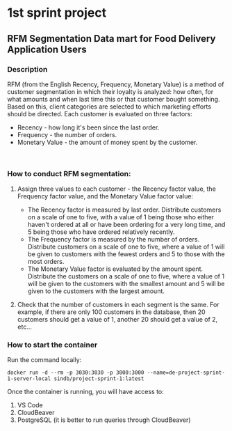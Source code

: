 # 1st sprint project
## RFM Segmentation Data mart for Food Delivery Application Users

### Description
RFM (from the English Recency, Frequency, Monetary Value) is a method of customer segmentation in which their loyalty is analyzed: how often, for what amounts and when last time this or that customer bought something. Based on this, client categories are selected to which marketing efforts should be directed.
Each customer is evaluated on three factors:
 - Recency - how long it's been since the last order.
 - Frequency - the number of orders.
 - Monetary Value - the amount of money spent by the customer.
  
<br>

### How to conduct RFM segmentation:

1) Assign three values to each customer - the Recency factor value, the Frequency factor value, and the Monetary Value factor value:
   - The Recency factor is measured by last order. Distribute customers on a scale of one to five, with a value of 1 being those who either haven't ordered at all or have been ordering for a very long time, and 5 being those who have ordered relatively recently.
   - The Frequency factor is measured by the number of orders. Distribute customers on a scale of one to five, where a value of 1 will be given to customers with the fewest orders and 5 to those with the most orders.
   - The Monetary Value factor is evaluated by the amount spent. Distribute the customers on a scale of one to five, where a value of 1 will be given to the customers with the smallest amount and 5 will be given to the customers with the largest amount.

2) Check that the number of customers in each segment is the same. For example, if there are only 100 customers in the database, then 20 customers should get a value of 1, another 20 should get a value of 2, etc...

### How to start the container
Run the command locally:

```
docker run -d --rm -p 3030:3030 -p 3000:3000 --name=de-project-sprint-1-server-local sindb/project-sprint-1:latest
```

Once the container is running, you will have access to:
1. VS Code
2. CloudBeaver
3. PostgreSQL (it is better to run queries through CloudBeaver)